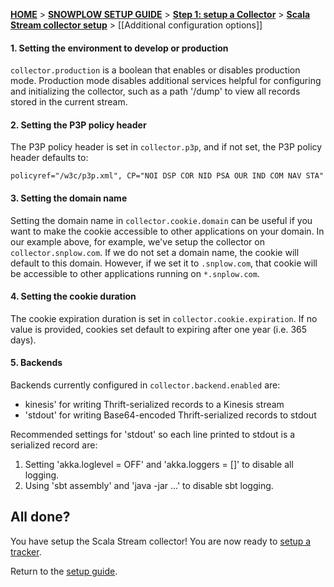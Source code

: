 [**HOME**](Home) > [**SNOWPLOW SETUP GUIDE**](Setting-up-Snowplow) > [**Step 1: setup a Collector**](Setting-up-a-Collector) > [**Scala Stream collector setup**](setting-up-the-Scala-Stream-collector) > [[Additional configuration options]]

#### 1. Setting the environment to develop or production

`collector.production` is a boolean that enables or disables production mode.
Production mode disables additional services helpful for configuring and
initializing the collector, such as a path '/dump' to view all
records stored in the current stream.

#### 2. Setting the P3P policy header

The P3P policy header is set in `collector.p3p`, and
if not set, the P3P policy header defaults to:

	policyref="/w3c/p3p.xml", CP="NOI DSP COR NID PSA OUR IND COM NAV STA"

#### 3. Setting the domain name

Setting the domain name in `collector.cookie.domain` can be useful if you want to make the cookie accessible to other applications on your domain. In our example above, for example, we've setup the collector on `collector.snplow.com`. If we do not set a domain name, the cookie will default to this domain. However, if we set it to `.snplow.com`, that cookie will be accessible to other applications running on `*.snplow.com`.

#### 4. Setting the cookie duration

The cookie expiration duration is set in `collector.cookie.expiration`.
If no value is provided, cookies set default to expiring after one year (i.e. 365 days).

#### 5. Backends

Backends currently configured in `collector.backend.enabled` are:
+ kinesis' for writing Thrift-serialized records to a Kinesis stream
+ 'stdout' for writing Base64-encoded Thrift-serialized records to stdout

Recommended settings for 'stdout' so each line printed to stdout
is a serialized record are:

1. Setting 'akka.loglevel = OFF' and 'akka.loggers = []'
  to disable all logging.
2. Using 'sbt assembly' and 'java -jar ...' to disable
  sbt logging.

## All done?

You have setup the Scala Stream collector! You are now ready to [setup a tracker][tracker-setup].

Return to the [setup guide][setup-guide].

[setup-guide]: Setting-up-Snowplow
[tracker-setup]: Setting-up-Snowplow#wiki-step2

